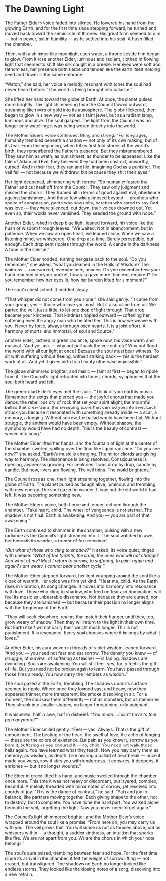 # The Dawning Light

The Father Elder’s voice faded into silence. He lowered his hand from the glowing Earth, and for the first time since stepping forward, he turned and moved back toward the semicircle of thrones. His great form seemed to dim — not in power, but in humility — as he settled into his seat. A hush filled the chamber.

Then, with a shimmer like moonlight upon water, a throne beside him began to glow. From it rose another Elder, luminous and radiant, clothed in flowing light that seemed to shift like silk caught in a breeze. Her eyes were soft and fathomless, her presence both fierce and tender, like the earth itself holding seed and flower in the same embrace.

“Watch,” she said, her voice a melody, resonant with tones the soul had never heard before. “The world is being brought into balance.”

She lifted her hand toward the globe of Earth. At once, the planet pulsed more brightly. The light shimmering from the Council flowed outward, streaming like rivers of gold into its atmosphere. The globe flickered, then began to glow in a new way — not as a faint jewel, but as a radiant lamp, luminous and alive. The soul gasped. The light from the Council was no longer only watching; it was being woven directly into the world.

The Mother Elder’s voice continued, lilting and strong. “For long ages, humanity trembled beneath a shadow — not only of its own making, but of its fear. From the beginning, when tribes first told stories of the world’s birth, they remembered the Father’s presence. But they misremembered. They saw him as wrath, as punishment, as thunder to be appeased. Like the tale of Adam and Eve, they believed they had been cast out, unworthy, cursed. And in their fear, they ran and hid, imagining God as a punisher. The veil fell — not because we withdrew, but because they shut their eyes.”

Her light deepened, shimmering with sorrow. “So humanity feared the Father and cut itself off from the Council. They saw only judgment and missed the chorus. They framed all in terms of good against evil, obedience against banishment. And those few who glimpsed beyond — prophets who spoke of compassion, poets who saw unity, heretics who dared to say God was love — they were silenced, cut down, their voices drowned out. Yet even so, their words never vanished. They seeded the ground with hope.”

Another Elder, robed in deep blue light, leaned forward, his voice like the hush of wisdom through leaves. “We waited. Not in abandonment, but in patience. When we saw an open heart, we leaned close. When we saw a listening mind, we whispered. One drop at a time. Barely perceptible, but enough. Each drop sent ripples through the world. A candle in the darkness. A tone in the silence.”

The Mother Elder nodded, turning her gaze back to the soul. “Do you remember,” she asked, “what you learned in the Halls of Wisdom? The waitress — overworked, overwhelmed, unseen. Do you remember how your hand reached into your pocket, how you gave more than was required? Do you remember how her eyes lit, how her burden lifted for a moment?”

The soul’s chest ached. It nodded slowly.

“That whisper did not come from you alone,” she said gently. “It came from your group, yes — those who love you most. But it also came from us. We parted the veil, just a little, to let one drop of light through. That drop became your kindness. That kindness rippled outward — softening her, softening even the angry man who berated her. This is how we weave with you. Never by force, always through open hearts. It is a joint effort. A harmony of mortal and immortal, of soul and Source.”

Another Elder, clothed in green radiance, spoke now, his voice warm and musical. “And you ask — why not pull back the veil entirely? Why not flood the world with all our light at once? Because the soul must bear witness. To sit with suffering without fleeing, without striking back — this is the hardest work of all. And yet it gives birth to a beauty otherwise impossible.”

The globe shimmered brighter, and music — faint at first — began to ripple from it. The Council’s light refracted into tones, chords, symphonies that the soul both heard and felt.

The green-clad Elder’s eyes met the soul’s. “Think of your earthly music. Remember the songs that pierced you — the joyful chorus that made you dance, the rebellious cry of rock that set your spirit alight, the mournful ballad that drew tears, the sweeping score that carried you into awe. Each struck you because it resonated with something already inside — a scar, a memory, a longing. Without sorrow, the ballad would have been flat. Without struggle, the anthem would have been empty. Without shadow, the symphony would have had no depth. This is the beauty of contrast — woven into song.”

The Mother Elder lifted her hands, and the fountain of light at the center of the chamber swelled, spilling over the floor like liquid radiance. “Do you see now?” she asked. “Earth’s music is changing. The minor chords are giving way to harmony. The dissonance is being resolved. Consciousness is opening, awareness growing. For centuries it was drop by drop, candle by candle. But now, rivers are flowing. The veil thins. The world brightens.”

The Council rose as one, their light streaming together, flowing into the globe of Earth. The planet pulsed as though alive, luminous and trembling with new energy. The soul gazed in wonder. It was not the old world it had left. It was becoming something new.

The Mother Elder’s voice, both fierce and tender, echoed through the chamber. “Take heart, child. The wheel of vengeance is not eternal. The shadow is not final. Earth is awakening. And you — you are part of that awakening.”

The Earth continued to shimmer in the chamber, pulsing with a new radiance as the Council’s light streamed into it. The soul watched in awe, but beneath its wonder, a tremor of fear remained.

*“But what of those who cling to shadow?”* it asked, its voice quiet, tinged with unease. *“What of the tyrants, the cruel, the ones who will not change? And what of me? Must I return to sorrow, to suffering, to pain, again and again? I am weary. I cannot bear another cycle.”*

The Mother Elder stepped forward, her light wrapping around the soul like a cloak of warmth. Her voice was firm yet kind. “Hear me, child. As the Earth rises in vibration, its song changes. It moves into harmony, into resonance with love. Those who cling to shadow, who feed on fear and domination, will feel its music as unbearable dissonance. Not because they are cursed, nor because they are banished — but because their passion no longer aligns with the frequency of the Earth.

“They will seek elsewhere, realms that match their hunger, until they, too, grow weary of shadow. Then they will return to the light in their own time. But Earth itself will not carry their weight much longer. This is not punishment. It is resonance. Every soul chooses where it belongs by what it loves.”

Another Elder, his aura woven in threads of violet wisdom, leaned forward. “And you — you need not fear endless sorrow. The density you knew — of struggle, of survival, of suffering as teacher — is fading. Shadows are dwindling. Souls are awakening. You will still feel, yes, for to feel is the gift of life. But you need not be broken again to learn. You have passed through those fires already. You now carry their embers as wisdom.”

The soul gazed at the Earth, trembling. The shadows upon its surface seemed to ripple. Where once they loomed vast and heavy, now they appeared thinner, more transparent, like smoke dissolving in air. For a moment, the soul saw them differently — not as monsters, but as memories. They shrank into smaller shapes, no longer threatening, only poignant.

It whispered, half in awe, half in disbelief. *“You mean… I don’t have to feel pain anymore?”*

The Mother Elder smiled gently. “Feel — yes. Always. That is the gift of embodiment. The beating of the heart, the swell of love, the ache of longing — these are the colors of existence. But pain as you knew it, sorrow as you bore it, suffering as you endured it — no, child. You need not walk those halls again. You have learned what they teach. Now you may carry them as memory, as wisdom, as depth. Like hearing a ballad of heartbreak — once it made you weep, now it stirs you with tenderness. It consoles, it deepens, it enriches — but it no longer wounds.”

The Elder in green lifted his hand, and music swelled through the chamber once more. This time it was not heavy or discordant, but layered, complex, beautiful. A melody threaded with minor notes of sorrow, yet resolved into chords of joy. “This is the dance of contrast,” he said. “Pain and joy in balance, like partners moving together. Each giving shape to the other, not to destroy, but to complete. You have done the hard part. You walked alone beneath the veil, forgetting the light. Now you never need forget again.”

The Council’s light shimmered brighter, and the Mother Elder’s voice wrapped around the soul like a promise. “From here on, you may carry us with you. The veil grows thin. You will sense us not as thrones above, but as whispers within — a thought, a sudden kindness, an intuition that sparks like fire. We are not apart from you. We are the chorus in which your note belongs.”

The soul’s aura pulsed, trembling between fear and hope. For the first time since its arrival in the chamber, it felt the weight of sorrow lifting — not erased, but transfigured. The shadows on Earth no longer looked like endless storms. They looked like the closing notes of a song, dissolving into a new refrain.


